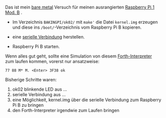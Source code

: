 Das ist mein [bare metal](https://www.raspberrypi.org/forums/viewforum.php?f=72&sid=0828289b3d1e532207d78b72567f63c6) Versuch für meinen ausrangierten [Raspberry Pi 1 Mod. B](https://de.wikipedia.org/wiki/Raspberry_Pi#Raspberry_Pi) .

- Im Verzeichnis `BAKINGPI/ok02/` mit `make'` die Datei `kernel.img` erzeugen und diese ins `/boot/`-Verzeichnis vom Raspberry Pi B kopieren.

- eine [serielle Verbindung](https://elinux.org/RPi_Serial_Connection) herstellen.

- Raspberry Pi B starten.

Wenn alles gut geht, sollte eine Simulation von diesem [Forth-Interpreter](http://opastefanvogel.github.io/FORTY-FORTH/) zum laufen kommen, vorerst nur ansatzweise:

`77 88 M* M. <Enter> 3F38 ok`

Bisherige Schritte waren:
1. ok02 blinkende LED aus ...
2. serielle Verbindung aus ...
3. eine Möglichkeit, kernel.img über die serielle Verbindung zum Raspberry Pi B zu bringen
4. den Forth-Interpreter irgendwie zum Laufen bringen
